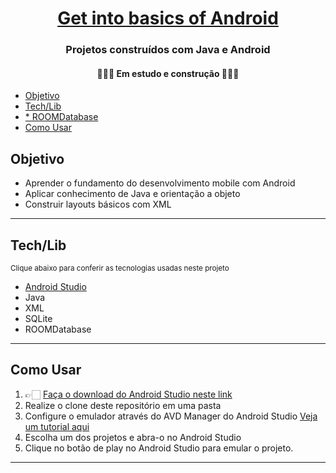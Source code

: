 <h1 align="center">
     <a href="#"> Get into basics of Android </a>
</h1>

<h3 align="center">
    Projetos construídos com Java e Android 
</h3>

<h4 align="center">
	👨🏽‍💻  Em estudo e construção  👨🏽‍💻
</h4>

<!--ts-->
- [Objetivo](#objetivo)
- [Tech/Lib](#techlib)
- [* ROOMDatabase](#-roomdatabase)
- [Como Usar](#como-usar)
<!--te-->

<a id="objetivo"></a>
## Objetivo
* Aprender o fundamento do desenvolvimento mobile com Android
* Aplicar conhecimento de Java e orientação a objeto
* Construir layouts básicos com XML

---
<a id="tech"></a>
## Tech/Lib
<small>Clique abaixo para conferir as tecnologias usadas neste projeto</small>
* <a href="https://developer.android.com/studio">Android Studio</a>
* Java
* XML
* SQLite
* ROOMDatabase
---

<a id="como"></a>
## Como Usar

1. 👉🏻 <a href="https://developer.android.com/studio">Faça o download do Android Studio neste link</a>
2. Realize o clone deste repositório em uma pasta
3. Configure o emulador através do AVD Manager do Android Studio <a href="https://www.youtube.com/watch?v=P1LFl5CYulc">Veja um tutorial aqui</a>
4. Escolha um dos projetos e abra-o no Android Studio
5. Clique no botão de play no Android Studio para emular o projeto.

---